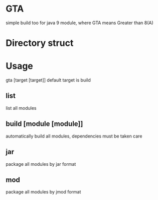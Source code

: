 # GTA
simple build too for java 9 module, where GTA means Greater than 8(A)

# Directory struct

# Usage
gta [target [target]]
default target is build
## list
  list all modules
## build [module [module]]
  automatically build all modules, dependencies must be taken care
## jar
  package all modules by jar format
## mod
  package all modules by jmod format
